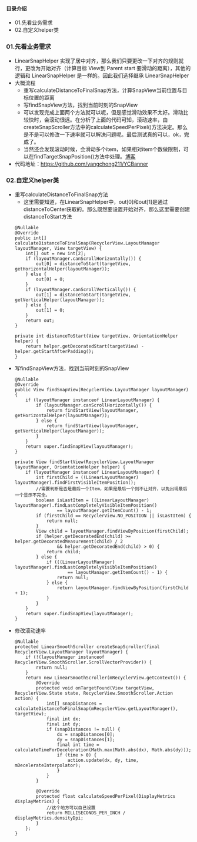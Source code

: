 #### 目录介绍
- 01.先看业务需求
- 02.自定义helper类



### 01.先看业务需求
- LinearSnapHelper 实现了居中对齐，那么我们只要更改一下对齐的规则就行，更改为开始对齐（计算目标 View到 Parent start 要滑动的距离），其他的逻辑和 LinearSnapHelper 是一样的。因此我们选择继承 LinearSnapHelper
- 大概流程
    - 重写calculateDistanceToFinalSnap方法，计算SnapView当前位置与目标位置的距离
    - 写findSnapView方法，找到当前时刻的SnapView
    - 可以发现完成上面两个方法就可以呢，但是感觉滑动效果不太好。滑动比较快时，会滚动很远。在分析了上面的代码可知，滚动速率，由createSnapScroller方法中的calculateSpeedPerPixel()方法决定。那么是不是可以修改一下速率就可以解决问题呢。最后测试真的可以，ok，完成了。
    - 当然还会发现滚动时候，会滑动多个item，如果相对item个数做限制，可以在findTargetSnapPosition()方法中处理。[博客](https://github.com/yangchong211/YCBlogs)
- 代码地址：https://github.com/yangchong211/YCBanner




### 02.自定义helper类
- 重写calculateDistanceToFinalSnap方法
    - 这里需要知道，在LinearSnapHelper中，out[0]和out[1]是通过distanceToCenter获取的。那么既然要设置开始对齐，那么这里需要创建distanceToStart方法
    ```
    @Nullable
    @Override
    public int[] calculateDistanceToFinalSnap(RecyclerView.LayoutManager layoutManager, View targetView) {
        int[] out = new int[2];
        if (layoutManager.canScrollHorizontally()) {
            out[0] = distanceToStart(targetView, getHorizontalHelper(layoutManager));
        } else {
            out[0] = 0;
        }
        if (layoutManager.canScrollVertically()) {
            out[1] = distanceToStart(targetView, getVerticalHelper(layoutManager));
        } else {
            out[1] = 0;
        }
        return out;
    }
    
    private int distanceToStart(View targetView, OrientationHelper helper) {
        return helper.getDecoratedStart(targetView) - helper.getStartAfterPadding();
    }
    ```
- 写findSnapView方法，找到当前时刻的SnapView
    ```
    @Nullable
    @Override
    public View findSnapView(RecyclerView.LayoutManager layoutManager) {
        if (layoutManager instanceof LinearLayoutManager) {
            if (layoutManager.canScrollHorizontally()) {
                return findStartView(layoutManager, getHorizontalHelper(layoutManager));
            } else {
                return findStartView(layoutManager, getVerticalHelper(layoutManager));
            }
        }
        return super.findSnapView(layoutManager);
    }
    
    private View findStartView(RecyclerView.LayoutManager layoutManager, OrientationHelper helper) {
        if (layoutManager instanceof LinearLayoutManager) {
            int firstChild = ((LinearLayoutManager) layoutManager).findFirstVisibleItemPosition();
            //需要判断是否是最后一个Item，如果是最后一个则不让对齐，以免出现最后一个显示不完全。
            boolean isLastItem = ((LinearLayoutManager) layoutManager).findLastCompletelyVisibleItemPosition()
                    == layoutManager.getItemCount() - 1;
            if (firstChild == RecyclerView.NO_POSITION || isLastItem) {
                return null;
            }
            View child = layoutManager.findViewByPosition(firstChild);
            if (helper.getDecoratedEnd(child) >= helper.getDecoratedMeasurement(child) / 2
                    && helper.getDecoratedEnd(child) > 0) {
                return child;
            } else {
                if (((LinearLayoutManager) layoutManager).findLastCompletelyVisibleItemPosition()
                        == layoutManager.getItemCount() - 1) {
                    return null;
                } else {
                    return layoutManager.findViewByPosition(firstChild + 1);
                }
            }
        }
        return super.findSnapView(layoutManager);
    }
    ```
- 修改滚动速率
    ```
    @Nullable
    protected LinearSmoothScroller createSnapScroller(final RecyclerView.LayoutManager layoutManager) {
        if (!(layoutManager instanceof RecyclerView.SmoothScroller.ScrollVectorProvider)) {
            return null;
        }
        return new LinearSmoothScroller(mRecyclerView.getContext()) {
            @Override
            protected void onTargetFound(View targetView, RecyclerView.State state, RecyclerView.SmoothScroller.Action action) {
                int[] snapDistances = calculateDistanceToFinalSnap(mRecyclerView.getLayoutManager(), targetView);
                final int dx;
                final int dy;
                if (snapDistances != null) {
                    dx = snapDistances[0];
                    dy = snapDistances[1];
                    final int time = calculateTimeForDeceleration(Math.max(Math.abs(dx), Math.abs(dy)));
                    if (time > 0) {
                        action.update(dx, dy, time, mDecelerateInterpolator);
                    }
                }
            }

            @Override
            protected float calculateSpeedPerPixel(DisplayMetrics displayMetrics) {
                //这个地方可以自己设置
                return MILLISECONDS_PER_INCH / displayMetrics.densityDpi;
            }
        };
    }
    ```